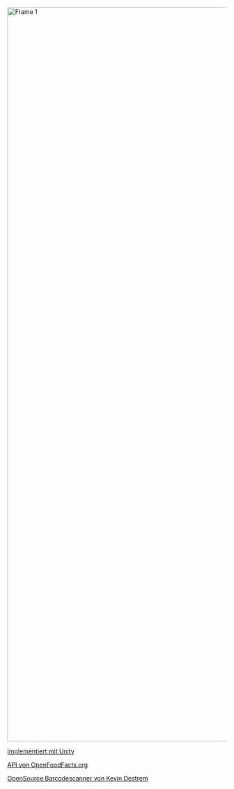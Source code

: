 <img width="1684" alt="Frame 1" src="https://user-images.githubusercontent.com/56263456/221575211-eec13732-0650-4ce4-85ed-7a95ef74ceec.png">


[Implementiert mit Unity](https://unity.com) 

[API von OpenFoodFacts.org](https://world.openfoodfacts.org/)

[OpenSource Barcodescanner von Kevin Destrem](https://github.com/kefniark/UnityBarcodeScanner)
